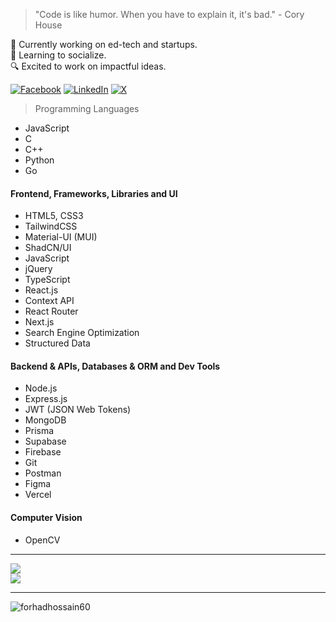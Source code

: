 > "Code is like humor. When you have to explain it, it's bad." - Cory House

<p>🔭 Currently working on ed-tech and startups.<br>🌿 Learning to socialize.<br>🔍 Excited to work on impactful ideas.</p>

[![Facebook](https://img.shields.io/badge/Facebook-%231877F2.svg?logo=Facebook&logoColor=white)](https://facebook.com/forhadhossain.me) [![LinkedIn](https://img.shields.io/badge/LinkedIn-%230077B5.svg?logo=linkedin&logoColor=white)](https://linkedin.com/in/mahrufforhad) [![X](https://img.shields.io/badge/X-black.svg?logo=X&logoColor=white)](https://x.com/mahrufforhad)

> Programming Languages
- JavaScript
- C
- C++
- Python
- Go
#### Frontend, Frameworks, Libraries and UI
- HTML5, CSS3
- TailwindCSS
- Material-UI (MUI)
- ShadCN/UI
- JavaScript
- jQuery
- TypeScript
- React.js
- Context API
- React Router
- Next.js
- Search Engine Optimization
- Structured Data
#### Backend & APIs, Databases & ORM and Dev Tools
- Node.js
- Express.js
- JWT (JSON Web Tokens)
- MongoDB
- Prisma
- Supabase
- Firebase
- Git
- Postman
- Figma
- Vercel
#### Computer Vision
- OpenCV

---

![](https://github-readme-streak-stats.herokuapp.com/?user=mahrufforhad&theme=dark&hide_border=true)<br/>
![](https://github-readme-stats.vercel.app/api/top-langs/?username=mahrufforhad&theme=github_dark&hide_border=true&include_all_commits=true&count_private=true&layout=compact)

---
<p align="left"><img src="https://komarev.com/ghpvc/?username=forhadhossain60&label=Profile%20views&color=0bd074&style=flat" alt="forhadhossain60"/></p>
